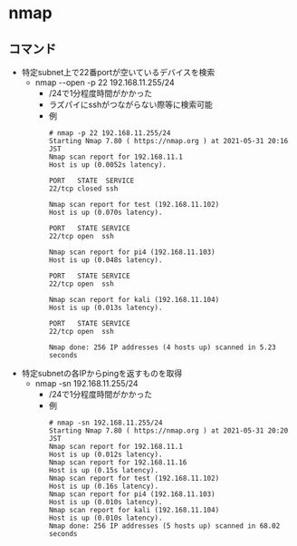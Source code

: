 # nmap

## コマンド

* 特定subnet上で22番portが空いているデバイスを検索
  * nmap --open -p 22 192.168.11.255/24
    * /24で1分程度時間がかかった
    * ラズパイにsshがつながらない際等に検索可能
    * 例
      ```
      # nmap -p 22 192.168.11.255/24
      Starting Nmap 7.80 ( https://nmap.org ) at 2021-05-31 20:16 JST
      Nmap scan report for 192.168.11.1
      Host is up (0.0052s latency).

      PORT   STATE  SERVICE
      22/tcp closed ssh

      Nmap scan report for test (192.168.11.102)
      Host is up (0.070s latency).

      PORT   STATE SERVICE
      22/tcp open  ssh

      Nmap scan report for pi4 (192.168.11.103)
      Host is up (0.048s latency).

      PORT   STATE SERVICE
      22/tcp open  ssh

      Nmap scan report for kali (192.168.11.104)
      Host is up (0.013s latency).

      PORT   STATE SERVICE
      22/tcp open  ssh

      Nmap done: 256 IP addresses (4 hosts up) scanned in 5.23 seconds
      ```
* 特定subnetの各IPからpingを返すものを取得
  * nmap -sn 192.168.11.255/24
    * /24で1分程度時間がかかった
    * 例
      ```
      # nmap -sn 192.168.11.255/24
      Starting Nmap 7.80 ( https://nmap.org ) at 2021-05-31 20:20 JST
      Nmap scan report for 192.168.11.1
      Host is up (0.012s latency).
      Nmap scan report for 192.168.11.16
      Host is up (0.15s latency).
      Nmap scan report for test (192.168.11.102)
      Host is up (0.16s latency).
      Nmap scan report for pi4 (192.168.11.103)
      Host is up (0.010s latency).
      Nmap scan report for kali (192.168.11.104)
      Host is up (0.010s latency).
      Nmap done: 256 IP addresses (5 hosts up) scanned in 68.02 seconds
      ```
      